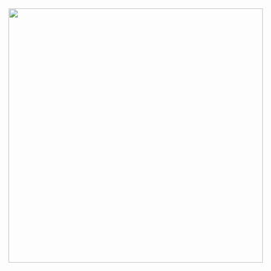 <!-- ### Hi there 👋 -->

<!-- ![images](https://github.com/AzarguNazari/AzarguNazari/blob/main/skills.jpg?raw=true) -->

<img src="https://cdn.dribbble.com/users/1059583/screenshots/4171367/coding-freak.gif" width="500" style="margin-left:200px;"/>

<!--
**AzarguNazari/AzarguNazari** is a ✨ _special_ ✨ repository because its `README.md` (this file) appears on your GitHub profile.

Here are some ideas to get you started:

- 🔭 I’m currently working on ...
- 🌱 I’m currently learning ...
- 👯 I’m looking to collaborate on ...
- 🤔 I’m looking for help with ...
- 💬 Ask me about ...
- 📫 How to reach me: ...
- 😄 Pronouns: ...
- ⚡ Fun fact: ...
-->
